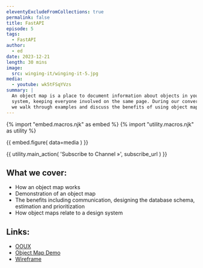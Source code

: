 ```yaml
---
eleventyExcludeFromCollections: true
permalink: false
title: FastAPI
episode: 5
tags:
  - FastAPI
author:
  - ed
date: 2023-12-21
length: 30 mins
image:
  src: winging-it/winging-it-5.jpg
media:
  - youtube: wk5tFSqYVzs
summary: |
  An object map is a place to document information about objects in your digital
  system, keeping everyone involved on the same page. During our conversation,
  we walk through examples and discuss the benefits of using object maps.
---
```


{% import "embed.macros.njk" as embed %}
{% import "utility.macros.njk" as utility %}

{{ embed.figure(
  data=media
) }}

{{ utility.main_action(
  'Subscribe to Channel »',
  subscribe_url
) }}

## What we cover:

- How an object map works
- Demonstration of an object map
- The benefits including communication, designing the database schema,
  estimation and prioritization
- How object maps relate to a design system

## Links:

- [OOUX](https://www.ooux.com/)
- [Object Map Demo](https://xd.adobe.com/view/0941ed26-762a-48b7-88e2-0e89f5b1307f-5c12/)
- [Wireframe](https://xd.adobe.com/view/930b3686-1ec4-4043-a6e1-6b6caedb9cd3-c658/)
